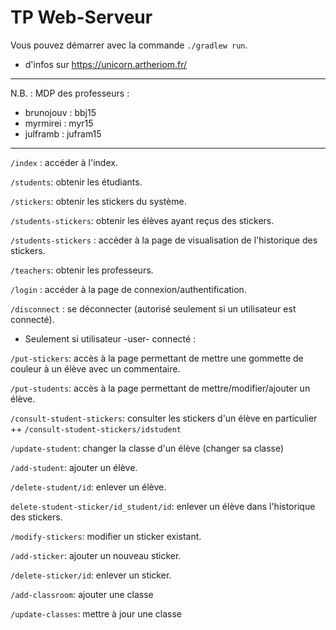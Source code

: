 # TP Web-Serveur

Vous pouvez démarrer avec la commande `./gradlew run`.

+ d'infos sur https://unicorn.artheriom.fr/

-----------------------------------------------------------

N.B. : MDP des professeurs :
- brunojouv : bbj15
- myrmirei  : myr15
- julframb  : jufram15

-----------------------------------------------------------

```/index```   : accéder à l'index.

```/students```: obtenir les étudiants.

```/stickers```: obtenir les stickers du système.

```/students-stickers```: obtenir les élèves ayant reçus des stickers.

```/students-stickers``` : accéder à la page de visualisation de l'historique des stickers.

```/teachers```: obtenir les professeurs.

```/login```   : accéder à la page de connexion/authentification.

```/disconnect``` : se déconnecter (autorisé seulement si un utilisateur est connecté).

+ Seulement si utilisateur -user- connecté :

```/put-stickers```: accès à la page permettant de mettre une gommette de couleur à un élève avec un commentaire.

```/put-students```: accès à la page permettant de mettre/modifier/ajouter un élève.

```/consult-student-stickers```: consulter les stickers d'un élève en particulier 
++ ```/consult-student-stickers/idstudent``` 


```/update-student```: changer la classe d'un élève (changer sa classe)

```/add-student```: ajouter un élève.

```/delete-student/id```: enlever un élève.

```delete-student-sticker/id_student/id```: enlever un élève dans l'historique des stickers.

```/modify-stickers```: modifier un sticker existant.

```/add-sticker```: ajouter un nouveau sticker.

```/delete-sticker/id```: enlever un sticker.

```/add-classroom```: ajouter une classe

```/update-classes```: mettre à jour une classe
